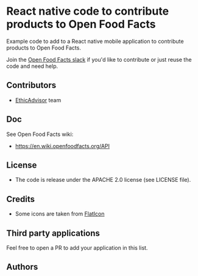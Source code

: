 # React native code to contribute products to Open Food Facts

Example code to add to a React native mobile application to contribute products to Open Food Facts.

Join the [Open Food Facts slack](https://openfoodfacts.slack.com) if you'd like to contribute or just reuse the code and need help.

## Contributors

- [EthicAdvisor](https://www.ethicadvisor.org) team

## Doc

See Open Food Facts wiki:

- https://en.wiki.openfoodfacts.org/API

## License

- The code is release under the APACHE 2.0 license (see LICENSE file).

## Credits

- Some icons are taken from [FlatIcon](www.flaticon.com)

## Third party applications
Feel free to open a PR to add your application in this list.

## Authors
